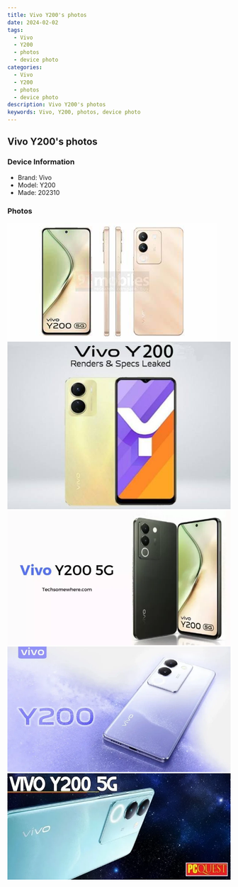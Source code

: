 ```yaml
---
title: Vivo Y200's photos
date: 2024-02-02
tags: 
  - Vivo
  - Y200
  - photos
  - device photo
categories: 
  - Vivo
  - Y200
  - photos
  - device photo
description: Vivo Y200's photos
keywords: Vivo, Y200, photos, device photo
---
```


## Vivo Y200's photos

### Device Information

- Brand: Vivo
- Model: Y200
- Made: 202310

### Photos

![/images/best-assets/devices/vivo/vivo-y200/1.jpg](/images/best-assets/devices/vivo/vivo-y200/1.jpg)
![/images/best-assets/devices/vivo/vivo-y200/2.jpg](/images/best-assets/devices/vivo/vivo-y200/2.jpg)
![/images/best-assets/devices/vivo/vivo-y200/3.jpg](/images/best-assets/devices/vivo/vivo-y200/3.jpg)
![/images/best-assets/devices/vivo/vivo-y200/4.jpg](/images/best-assets/devices/vivo/vivo-y200/4.jpg)
![/images/best-assets/devices/vivo/vivo-y200/5.jpg](/images/best-assets/devices/vivo/vivo-y200/5.jpg)
